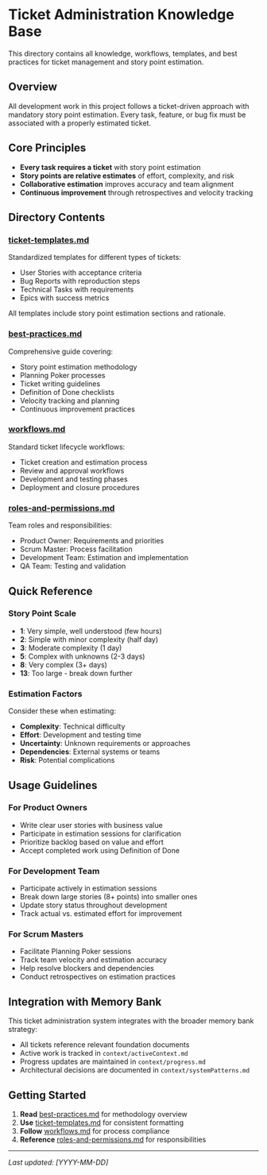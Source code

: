# Ticket Administration Knowledge Base

This directory contains all knowledge, workflows, templates, and best practices for ticket management and story point estimation.

## Overview

All development work in this project follows a ticket-driven approach with mandatory story point estimation. Every task, feature, or bug fix must be associated with a properly estimated ticket.

## Core Principles

- **Every task requires a ticket** with story point estimation
- **Story points are relative estimates** of effort, complexity, and risk
- **Collaborative estimation** improves accuracy and team alignment
- **Continuous improvement** through retrospectives and velocity tracking

## Directory Contents

### [ticket-templates.md](ticket-templates.md)
Standardized templates for different types of tickets:
- User Stories with acceptance criteria
- Bug Reports with reproduction steps
- Technical Tasks with requirements
- Epics with success metrics

All templates include story point estimation sections and rationale.

### [best-practices.md](best-practices.md)
Comprehensive guide covering:
- Story point estimation methodology
- Planning Poker processes
- Ticket writing guidelines
- Definition of Done checklists
- Velocity tracking and planning
- Continuous improvement practices

### [workflows.md](workflows.md)
Standard ticket lifecycle workflows:
- Ticket creation and estimation process
- Review and approval workflows
- Development and testing phases
- Deployment and closure procedures

### [roles-and-permissions.md](roles-and-permissions.md)
Team roles and responsibilities:
- Product Owner: Requirements and priorities
- Scrum Master: Process facilitation
- Development Team: Estimation and implementation
- QA Team: Testing and validation

## Quick Reference

### Story Point Scale
- **1**: Very simple, well understood (few hours)
- **2**: Simple with minor complexity (half day)
- **3**: Moderate complexity (1 day)
- **5**: Complex with unknowns (2-3 days)
- **8**: Very complex (3+ days)
- **13**: Too large - break down further

### Estimation Factors
Consider these when estimating:
- **Complexity**: Technical difficulty
- **Effort**: Development and testing time
- **Uncertainty**: Unknown requirements or approaches
- **Dependencies**: External systems or teams
- **Risk**: Potential complications

## Usage Guidelines

### For Product Owners
- Write clear user stories with business value
- Participate in estimation sessions for clarification
- Prioritize backlog based on value and effort
- Accept completed work using Definition of Done

### For Development Team
- Participate actively in estimation sessions
- Break down large stories (8+ points) into smaller ones
- Update story status throughout development
- Track actual vs. estimated effort for improvement

### For Scrum Masters
- Facilitate Planning Poker sessions
- Track team velocity and estimation accuracy
- Help resolve blockers and dependencies
- Conduct retrospectives on estimation practices

## Integration with Memory Bank

This ticket administration system integrates with the broader memory bank strategy:
- All tickets reference relevant foundation documents
- Active work is tracked in `context/activeContext.md`
- Progress updates are maintained in `context/progress.md`
- Architectural decisions are documented in `context/systemPatterns.md`

## Getting Started

1. **Read** [best-practices.md](best-practices.md) for methodology overview
2. **Use** [ticket-templates.md](ticket-templates.md) for consistent formatting
3. **Follow** [workflows.md](workflows.md) for process compliance
4. **Reference** [roles-and-permissions.md](roles-and-permissions.md) for responsibilities

---

_Last updated: [YYYY-MM-DD]_